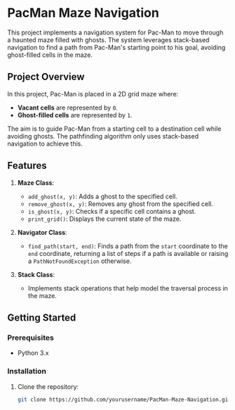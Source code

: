 # PacMan Maze Navigation

This project implements a navigation system for Pac-Man to move through a haunted maze filled with ghosts. The system leverages stack-based navigation to find a path from Pac-Man's starting point to his goal, avoiding ghost-filled cells in the maze.

## Project Overview

In this project, Pac-Man is placed in a 2D grid maze where:
- **Vacant cells** are represented by `0`.
- **Ghost-filled cells** are represented by `1`.

The aim is to guide Pac-Man from a starting cell to a destination cell while avoiding ghosts. The pathfinding algorithm only uses stack-based navigation to achieve this.

## Features

1. **Maze Class**: 
   - `add_ghost(x, y)`: Adds a ghost to the specified cell.
   - `remove_ghost(x, y)`: Removes any ghost from the specified cell.
   - `is_ghost(x, y)`: Checks if a specific cell contains a ghost.
   - `print_grid()`: Displays the current state of the maze.

2. **Navigator Class**:
   - `find_path(start, end)`: Finds a path from the `start` coordinate to the `end` coordinate, returning a list of steps if a path is available or raising a `PathNotFoundException` otherwise.

3. **Stack Class**:
   - Implements stack operations that help model the traversal process in the maze.

## Getting Started

### Prerequisites
- Python 3.x

### Installation
1. Clone the repository:
   ```bash
   git clone https://github.com/yourusername/PacMan-Maze-Navigation.git
